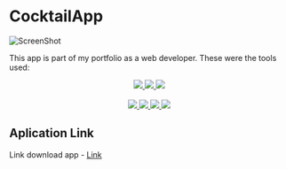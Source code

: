 # CocktailApp

![ScreenShot](https://github.com/noks1i/CocktailApp/blob/main/app/src/main/res/drawable-v24/app_gif.gif)

This app is part of my portfolio as a web developer. These were the tools used:

<div align="center">
        <a href="https://twitter.com/erizap26">
            <img src="https://img.shields.io/twitter/url/http/shields.io.svg?style=social"/>
        </a>
        <a href="https://www.instagram.com/erick.valdez/">
            <img src="https://img.shields.io/twitter/url/http/shields.io.svg?style=social"/>
        </a>
        <a href="https://twitter.com/erizap26">
            <img src="https://img.shields.io/twitter/url/http/shields.io.svg?style=social"/>
        </a>
</div>

</br>

<div align="center">
    <!-- AppCenter -->
    <a href="https://appcenter.ms">
        <img src="https://build.appcenter.ms/v0.1/apps/ffd5a8a1-b026-4466-9480-787e049f2f7a/branches/master/badge"/>
    </a>    
    <!-- Bintray -->
    <a href="https://bintray.com/wajahatkarim3/EasyValidation/com.wajahatkarim3.EasyValidation.core/_latestVersion">
        <img src="https://api.bintray.com/packages/wajahatkarim3/EasyValidation/com.wajahatkarim3.EasyValidation.core/images/download.svg"/>
    </a>
    <!-- Arsenal -->
    <a href="https://android-arsenal.com/details/1/7109">
        <img src="https://img.shields.io/badge/Android%20Arsenal-Easy%20Validation-brightgreen.svg?style=flat"/>
    </a>    
    <!-- API -->
    <a href="https://android-arsenal.com/api?level=14">
        <img src="https://img.shields.io/badge/API-14%2B-orange.svg?style=flat"/>
    </a>
    <br/>
</div>

<h2>Aplication Link</h2>

Link download app - [Link](https://www.linkedin.com/in/erick-valdez-zapata/)
